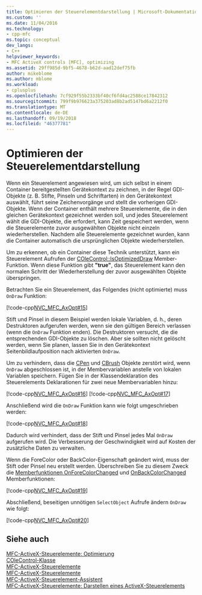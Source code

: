 ```yaml
---
title: Optimieren der Steuerelementdarstellung | Microsoft-Dokumentation
ms.custom: ''
ms.date: 11/04/2016
ms.technology:
- cpp-mfc
ms.topic: conceptual
dev_langs:
- C++
helpviewer_keywords:
- MFC ActiveX controls [MFC], optimizing
ms.assetid: 29ff985d-9bf5-4678-b62d-aad12def75fb
author: mikeblome
ms.author: mblome
ms.workload:
- cplusplus
ms.openlocfilehash: 7cf929f55b2333bf40cf6fd4ac2588ce17842312
ms.sourcegitcommit: 799f9b976623a375203ad8b2ad5147bd6a2212f0
ms.translationtype: MT
ms.contentlocale: de-DE
ms.lasthandoff: 09/19/2018
ms.locfileid: "46377781"
---
```

# <a name="optimizing-control-drawing"></a>Optimieren der Steuerelementdarstellung

Wenn ein Steuerelement angewiesen wird, um sich selbst in einem Container bereitgestellten Gerätekontext zu zeichnen, in der Regel GDI-Objekte (z. B. Stifte, Pinseln und Schriftarten) in den Gerätekontext auswählt, führt seine Zeichenvorgänge und stellt die vorherigen GDI-Objekte. Wenn der Container enthält mehrere Steuerelemente, die in den gleichen Gerätekontext gezeichnet werden soll, und jedes Steuerelement wählt die GDI-Objekte, die erfordert, kann Zeit gespeichert werden, wenn die Steuerelemente zuvor ausgewählten Objekte nicht einzeln wiederherstellen. Nachdem alle Steuerelemente gezeichnet wurden, kann die Container automatisch die ursprünglichen Objekte wiederherstellen.

Um zu erkennen, ob ein Container diese Technik unterstützt, kann ein Steuerelement Aufrufen der [COleControl::IsOptimizedDraw](../mfc/reference/colecontrol-class.md#isoptimizeddraw) Member-Funktion. Wenn diese Funktion gibt **"true"**, das Steuerelement kann den normalen Schritt der Wiederherstellung der zuvor ausgewählten Objekte überspringen.

Betrachten Sie ein Steuerelement, das Folgendes (nicht optimierte) muss `OnDraw` Funktion:

[!code-cpp[NVC_MFC_AxOpt#15](../mfc/codesnippet/cpp/optimizing-control-drawing_1.cpp)]

Stift und Pinsel in diesem Beispiel werden lokale Variablen, d. h., deren Destruktoren aufgerufen werden, wenn sie den gültigen Bereich verlassen (wenn die `OnDraw` Funktion enden). Die Destruktoren versucht, die die entsprechenden GDI-Objekte zu löschen. Aber sie sollten nicht gelöscht werden, wenn Sie planen, lassen Sie in den Gerätekontext Seitenbildlaufposition nach aktivierten `OnDraw`.

Um zu verhindern, dass die [CPen](../mfc/reference/cpen-class.md) und [CBrush](../mfc/reference/cbrush-class.md) Objekte zerstört wird, wenn `OnDraw` abgeschlossen ist, in der Membervariablen anstelle von lokalen Variablen speichern. Fügen Sie in der Klassendeklaration des Steuerelements Deklarationen für zwei neue Membervariablen hinzu:

[!code-cpp[NVC_MFC_AxOpt#16](../mfc/codesnippet/cpp/optimizing-control-drawing_2.h)]
[!code-cpp[NVC_MFC_AxOpt#17](../mfc/codesnippet/cpp/optimizing-control-drawing_3.h)]

Anschließend wird die `OnDraw` Funktion kann wie folgt umgeschrieben werden:

[!code-cpp[NVC_MFC_AxOpt#18](../mfc/codesnippet/cpp/optimizing-control-drawing_4.cpp)]

Dadurch wird verhindert, dass der Stift und Pinsel jedes Mal `OnDraw` aufgerufen wird. Die Verbesserung der Geschwindigkeit wird auf Kosten der zusätzliche Daten zu verwalten.

Wenn die ForeColor oder BackColor-Eigenschaft geändert wird, muss der Stift oder Pinsel neu erstellt werden. Überschreiben Sie zu diesem Zweck die [Memberfunktionen OnForeColorChanged](../mfc/reference/colecontrol-class.md#onforecolorchanged) und [OnBackColorChanged](../mfc/reference/colecontrol-class.md#onbackcolorchanged) Memberfunktionen:

[!code-cpp[NVC_MFC_AxOpt#19](../mfc/codesnippet/cpp/optimizing-control-drawing_5.cpp)]

Abschließend, beseitigen unnötigen `SelectObject` Aufrufe ändern `OnDraw` wie folgt:

[!code-cpp[NVC_MFC_AxOpt#20](../mfc/codesnippet/cpp/optimizing-control-drawing_6.cpp)]

## <a name="see-also"></a>Siehe auch

[MFC-ActiveX-Steuerelemente: Optimierung](../mfc/mfc-activex-controls-optimization.md)<br/>
[COleControl-Klasse](../mfc/reference/colecontrol-class.md)<br/>
[MFC-ActiveX-Steuerelemente](../mfc/mfc-activex-controls.md)<br/>
[MFC-ActiveX-Steuerelemente](../mfc/mfc-activex-controls.md)<br/>
[MFC-ActiveX-Steuerelement-Assistent](../mfc/reference/mfc-activex-control-wizard.md)<br/>
[MFC-ActiveX-Steuerelemente: Darstellen eines ActiveX-Steuerelements](../mfc/mfc-activex-controls-painting-an-activex-control.md)

